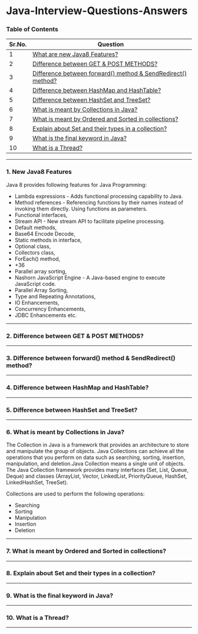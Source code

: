 # Java-Interview-Questions-Answers

### Table of Contents
| Sr.No.        | Question      | 
| ------------- |-------------| 
| 1             |[What are new Java8 Features?](https://github.com/aatul/Java-Interview-Questions-Answers/blob/master/README.md#1-new-java8-features) | 
| 2             |[Difference between GET & POST METHODS?](https://github.com/aatul/Java-Interview-Questions-Answers/blob/master/README.md#1-new-java8-features) |
| 3             |[Difference between forward() method & SendRedirect() method?](https://github.com/aatul/Java-Interview-Questions-Answers/blob/master/README.md#1-new-java8-features) |
| 4             |[Difference between HashMap and HashTable?](https://github.com/aatul/Java-Interview-Questions-Answers/blob/master/README.md#1-new-java8-features) |
| 5             |[Difference between HashSet and TreeSet?](https://github.com/aatul/Java-Interview-Questions-Answers/blob/master/README.md#1-new-java8-features) |
| 6             |[What is meant by Collections in Java?](https://github.com/aatul/Java-Interview-Questions-Answers/blob/master/README.md#6-what-is-meant-by-collections-in-java) | 
| 7             |[What is meant by Ordered and Sorted in collections?](https://github.com/aatul/Java-Interview-Questions-Answers/blob/master/README.md#1-new-java8-features) |
| 8             |[Explain about Set and their types in a collection?](https://github.com/aatul/Java-Interview-Questions-Answers/blob/master/README.md#1-new-java8-features) |
| 9             |[What is the final keyword in Java?](https://github.com/aatul/Java-Interview-Questions-Answers/blob/master/README.md#1-new-java8-features) |
| 10             |[What is a Thread?](https://github.com/aatul/Java-Interview-Questions-Answers/blob/master/README.md#1-new-java8-features) |
---

### 1. New Java8 Features

Java 8 provides following features for Java Programming:
*	Lambda expressions - Adds functional processing capability to Java. 
*	Method references - Referencing functions by their names instead of invoking them directly. Using functions as parameters. 
*	Functional interfaces,
*	Stream API - New stream API to facilitate pipeline processing. 
*	Default methods,
*	Base64 Encode Decode,
*	Static methods in interface,
*	Optional class,
*	Collectors class,
*	ForEach() method,
*	+36
*	Parallel array sorting,
*	Nashorn JavaScript Engine - A Java-based engine to execute JavaScript code. 
*	Parallel Array Sorting,
*	Type and Repeating Annotations,
*	IO Enhancements,
*	Concurrency Enhancements,
*	JDBC Enhancements etc.
---

### 2. Difference between GET & POST METHODS?
---

### 3. Difference between forward() method & SendRedirect() method?
---

### 4. Difference between HashMap and HashTable?
---

### 5. Difference between HashSet and TreeSet?
---

### 6. What is meant by Collections in Java?

The Collection in Java is a framework that provides an architecture to store and manipulate the group of objects. Java Collections can achieve all the operations that you perform on data such as searching, sorting, insertion, manipulation, and deletion.Java Collection means a single unit of objects. The Java Collection framework provides many interfaces (Set, List, Queue, Deque) and classes (ArrayList, Vector, LinkedList, PriorityQueue, HashSet, LinkedHashSet, TreeSet). 

Collections are used to perform the following operations:
*	Searching
*	Sorting
*	Manipulation
*	Insertion
*	Deletion 
---

### 7. What is meant by Ordered and Sorted in collections?
---

### 8. Explain about Set and their types in a collection?
---

### 9. What is the final keyword in Java?
---

### 10. What is a Thread?
---
